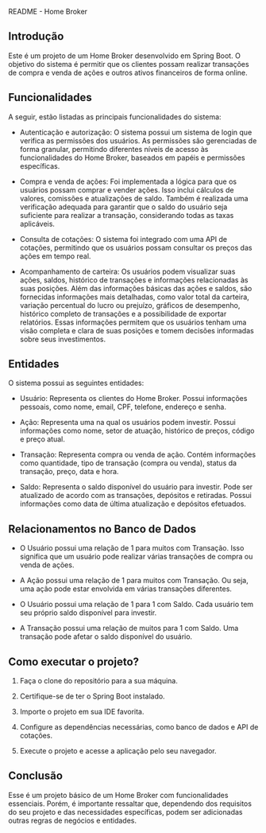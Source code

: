 README - Home Broker

## Introdução

Este é um projeto de um Home Broker desenvolvido em Spring Boot. O objetivo do sistema é permitir que os clientes possam realizar transações de compra e venda de ações e outros ativos financeiros de forma online.

## Funcionalidades

A seguir, estão listadas as principais funcionalidades do sistema:

- Autenticação e autorização: O sistema possui um sistema de login que verifica as permissões dos usuários. As permissões são gerenciadas de forma granular, permitindo diferentes níveis de acesso às funcionalidades do Home Broker, baseados em papéis e permissões específicas.

- Compra e venda de ações: Foi implementada a lógica para que os usuários possam comprar e vender ações. Isso inclui cálculos de valores, comissões e atualizações de saldo. Também é realizada uma verificação adequada para garantir que o saldo do usuário seja suficiente para realizar a transação, considerando todas as taxas aplicáveis.

- Consulta de cotações: O sistema foi integrado com uma API de cotações, permitindo que os usuários possam consultar os preços das ações em tempo real.

- Acompanhamento de carteira: Os usuários podem visualizar suas ações, saldos, histórico de transações e informações relacionadas às suas posições. Além das informações básicas das ações e saldos, são fornecidas informações mais detalhadas, como valor total da carteira, variação percentual do lucro ou prejuízo, gráficos de desempenho, histórico completo de transações e a possibilidade de exportar relatórios. Essas informações permitem que os usuários tenham uma visão completa e clara de suas posições e tomem decisões informadas sobre seus investimentos.

## Entidades

O sistema possui as seguintes entidades:

- Usuário: Representa os clientes do Home Broker. Possui informações pessoais, como nome, email, CPF, telefone, endereço e senha.

- Ação: Representa uma na qual os usuários podem investir. Possui informações como nome, setor de atuação, histórico de preços, código e preço atual.

- Transação: Representa compra ou venda de ação. Contém informações como quantidade, tipo de transação (compra ou venda), status da transação, preço, data e hora.

- Saldo: Representa o saldo disponível do usuário para investir. Pode ser atualizado de acordo com as transações, depósitos e retiradas. Possui informações como data de última atualização e depósitos efetuados.

## Relacionamentos no Banco de Dados

- O Usuário possui uma relação de 1 para muitos com Transação. Isso significa que um usuário pode realizar várias transações de compra ou venda de ações.

- A Ação possui uma relação de 1 para muitos com Transação. Ou seja, uma ação pode estar envolvida em várias transações diferentes.

- O Usuário possui uma relação de 1 para 1 com Saldo. Cada usuário tem seu próprio saldo disponível para investir.

- A Transação possui uma relação de muitos para 1 com Saldo. Uma transação pode afetar o saldo disponível do usuário.

## Como executar o projeto?

1. Faça o clone do repositório para a sua máquina.

2. Certifique-se de ter o Spring Boot instalado.

3. Importe o projeto em sua IDE favorita.

4. Configure as dependências necessárias, como banco de dados e API de cotações.

5. Execute o projeto e acesse a aplicação pelo seu navegador.

## Conclusão

Esse é um projeto básico de um Home Broker com funcionalidades essenciais. Porém, é importante ressaltar que, dependendo dos requisitos do seu projeto e das necessidades específicas, podem ser adicionadas outras regras de negócios e entidades.